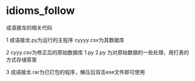 # idioms_follow
成语接龙的相关代码

1 成语接龙.py为运行的主程序
  cyyyy.csv为其数据库
  
2 cyyy.csv为修正后的原始数据库
  1.py 2.py 为对原始数据的一些处理，用打表的方式存储答案
  
3 成语接龙.rar为已打包的程序，解压后双击exe文件即可使用
